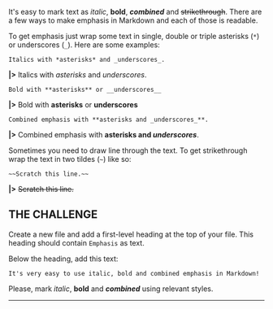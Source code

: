 It's easy to mark text as _italic_, **bold**, _**combined**_ and ~~strikethrough~~. There are a few ways to make emphasis in Markdown and each of those is readable.

To get emphasis just wrap some text in single, double or triple asterisks (`*`) or underscores (`_`). Here are some examples:

    Italics with *asterisks* and _underscores_.

**|>** Italics with *asterisks* and _underscores_.

    Bold with **asterisks** or __underscores__

**|>** Bold with **asterisks** or __underscores__

    Combined emphasis with **asterisks and _underscores_**.

**|>** Combined emphasis with **asterisks and _underscores_**.

Sometimes you need to draw line through the text. To get strikethrough wrap the text in two tildes (`~`) like so:

    ~~Scratch this line.~~

**|>** ~~Scratch this line.~~

## THE CHALLENGE

Create a new file and add a first-level heading at the top of your file. This heading should contain `Emphasis` as text.

Below the heading, add this text:

    It's very easy to use italic, bold and combined emphasis in Markdown!

Please, mark _italic_, **bold** and _**combined**_ using relevant styles.

---
